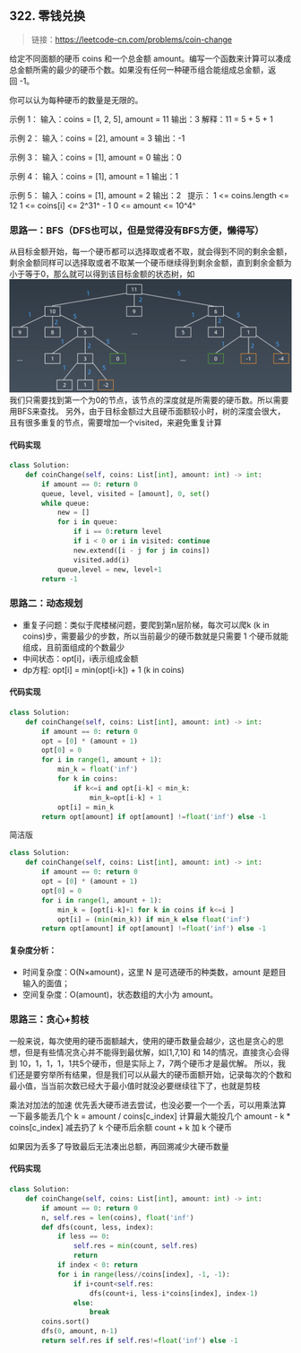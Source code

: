 ## 322. 零钱兑换
>链接：https://leetcode-cn.com/problems/coin-change


给定不同面额的硬币 coins 和一个总金额 amount。编写一个函数来计算可以凑成总金额所需的最少的硬币个数。如果没有任何一种硬币组合能组成总金额，返回 -1。

你可以认为每种硬币的数量是无限的。

示例 1：
输入：coins = [1, 2, 5], amount = 11
输出：3 
解释：11 = 5 + 5 + 1

示例 2：
输入：coins = [2], amount = 3
输出：-1

示例 3：
输入：coins = [1], amount = 0
输出：0

示例 4：
输入：coins = [1], amount = 1
输出：1

示例 5：
输入：coins = [1], amount = 2
输出：2
 
提示：
1 <= coins.length <= 12
1 <= coins[i] <= 2^31^ - 1
0 <= amount <= 10^4^

### 思路一：BFS（DFS也可以，但是觉得没有BFS方便，懒得写）
从目标金额开始，每一个硬币都可以选择取或者不取，就会得到不同的剩余金额，剩余金额同样可以选择取或者不取某一个硬币继续得到剩余金额，直到剩余金额为小于等于0，那么就可以得到该目标金额的状态树，如
![](../images/322_01.png)
我们只需要找到第一个为0的节点，该节点的深度就是所需要的硬币数。所以需要用BFS来查找。
另外，由于目标金额过大且硬币面额较小时，树的深度会很大，且有很多重复的节点，需要增加一个visited，来避免重复计算
#### 代码实现
```python
class Solution:
    def coinChange(self, coins: List[int], amount: int) -> int:
        if amount == 0: return 0
        queue, level, visited = [amount], 0, set()
        while queue:
            new = []
            for i in queue:
                if i == 0:return level
                if i < 0 or i in visited: continue
                new.extend([i - j for j in coins])
                visited.add(i)
            queue,level = new, level+1
        return -1
```

### 思路二：动态规划
- 重复子问题：类似于爬楼梯问题，要爬到第n层阶梯，每次可以爬k (k in coins)步，需要最少的步数，所以当前最少的硬币数就是只需要 1 个硬币就能组成，且前面组成的个数最少
- 中间状态：opt[i]，i表示组成金额
- dp方程: opt[i] = min(opt[i-k]) + 1 (k in coins)

#### 代码实现
```python
class Solution:
    def coinChange(self, coins: List[int], amount: int) -> int:
        if amount == 0: return 0
        opt = [0] * (amount + 1)
        opt[0] = 0
        for i in range(1, amount + 1):
            min_k = float('inf')
            for k in coins:
                if k<=i and opt[i-k] < min_k:
                    min_k=opt[i-k] + 1
            opt[i] = min_k
        return opt[amount] if opt[amount] !=float('inf') else -1
```

简洁版
```python
class Solution:
    def coinChange(self, coins: List[int], amount: int) -> int:
        if amount == 0: return 0
        opt = [0] * (amount + 1)
        opt[0] = 0
        for i in range(1, amount + 1):
            min_k = [opt[i-k]+1 for k in coins if k<=i ]
            opt[i] = (min(min_k)) if min_k else float('inf')
        return opt[amount] if opt[amount] !=float('inf') else -1
```
#### 复杂度分析：

- 时间复杂度：O(N×amount)，这里 N 是可选硬币的种类数，amount 是题目输入的面值；
- 空间复杂度：O(amount)，状态数组的大小为 amount。

### 思路三：贪心+剪枝
一般来说，每次使用的硬币面额越大，使用的硬币数量会越少，这也是贪心的思想，但是有些情况贪心并不能得到最优解，如[1,7,10] 和 14的情况，直接贪心会得到 10，1，1，1，1共5个硬币，但是实际上 7，7两个硬币才是最优解。
所以，我们还是要穷举所有结果，但是我们可以从最大的硬币面额开始，记录每次的个数和最小值，当当前次数已经大于最小值时就没必要继续往下了，也就是剪枝

乘法对加法的加速
优先丢大硬币进去尝试，也没必要一个一个丢，可以用乘法算一下最多能丢几个
k = amount / coins[c_index] 计算最大能投几个
amount - k * coins[c_index] 减去扔了 k 个硬币后余额
count + k 加 k 个硬币

如果因为丢多了导致最后无法凑出总额，再回溯减少大硬币数量

#### 代码实现
```python
class Solution:
    def coinChange(self, coins: List[int], amount: int) -> int:
        if amount == 0: return 0
        n, self.res = len(coins), float('inf')
        def dfs(count, less, index):
            if less == 0: 
                self.res = min(count, self.res)
                return
            if index < 0: return 
            for i in range(less//coins[index], -1, -1):
                if i+count<self.res:
                    dfs(count+i, less-i*coins[index], index-1)
                else:
                    break
        coins.sort()
        dfs(0, amount, n-1)
        return self.res if self.res!=float('inf') else -1
```













